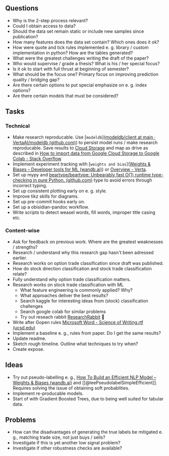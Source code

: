 

## Questions
- Why is the 2-step process relevant?
- Could I obtain access to data?
- Should the data set remain static or include new samples since publication?
- How many features does the data set contain? Which ones does it ok?
- How were quote and tick rules implemented e. g. library / custom implementation in python? How are the tables generated?
- What were the greatest challenges writing the draft of the paper?
- Who would supervise / grade a thesis? What is his / her special focus?
- Is it ok to start with full thrust at beginning of semester?
- What should be the focus one? Primary focus on improving prediction quality / bridging gap?
- Are there certain options to put special emphasize on e. g. index options?
- Are there certain models that must be considered?

## Tasks

### Technical
- Make research reproducable. Use [`modeldb`]([modeldb/client at main · VertaAI/modeldb (github.com)](https://github.com/VertaAI/modeldb/tree/main/client)) to persist model runs / make research reproducable. Save results to [Cloud Storage](https://cloud.google.com/storage?hl=de) and map as drive as described in [How to import data from Google Cloud Storage to Google Colab - Stack Overflow](https://stackoverflow.com/questions/51715268/how-to-import-data-from-google-cloud-storage-to-google-colab)
- Implement experiment tracking with [`weights and bias`]([Weights & Biases – Developer tools for ML (wandb.ai)](https://wandb.ai/site)) or [Overview - Verta](https://docs.verta.ai/verta/). 
- Set up mypy and [beartype/beartype: Unbearably fast O(1) runtime type-checking in pure Python. (github.com)](https://github.com/beartype/beartype) type to avoid errors through incorrect typing. 
- Set up consistent plotting early on e. g. style.
- Improve tikz skills for diagrams.
- Set up pre-commit hooks early on.
- Set up a obisidian-pandoc workflow.
- Write scripts to detect weasel words, fill words, improper title casing etc.

### Content-wise
- Ask for feedback on previous work. Where are the greatest weaknesses / strengths?
- Research / understand why this research gap hasn't been adressed earlier.
- Research works on option trade classification since draft was published.
- How do stock direction classification and stock trade classification relate?
- Fully understand why option trade classification matters.
- Research works on stock trade classification with ML
	- What feature engineering is commonly applied? Why?
	- What approaches deliver the best results?
	- Search kaggle for interesting ideas from (stock) classification challenges
	- Search google colab for similar problems
	- Try out reseach rabbit [ResearchRabbit](https://www.researchrabbit.ai/) 💫
- Write after Gopen rules [Microsoft Word - Science of Writing.rtf (ucsd.edu)](https://cseweb.ucsd.edu/~swanson/papers/science-of-writing.pdf)
- Implement a baseline e. g., rules from paper. Do I get the same results?
- Update readme.
- Sketch rough timeline. Outline what techniques to try when?
- Create expose.

## Ideas
- Try out pseudo-labelling e. g., [How To Build an Efficient NLP Model – Weights & Biases (wandb.ai)](https://wandb.ai/darek/fbck/reports/How-To-Build-an-Efficient-NLP-Model--VmlldzoyNTE5MDEx) and [[@leePseudolabelSimpleEfficient]]. Requires solving the issue of obtaining soft probablities.
- Implement re-producable models.
- Start of with Gradient Boosted Trees, due to being well suited for tabular data.

## Problems
- How can the disadvantages of generating the true labels be mitigated e. g., matching trade size, not just buys / sells?
- Investigate if this is yet another low signal problem?
- Investigate if other robustness checks are available?